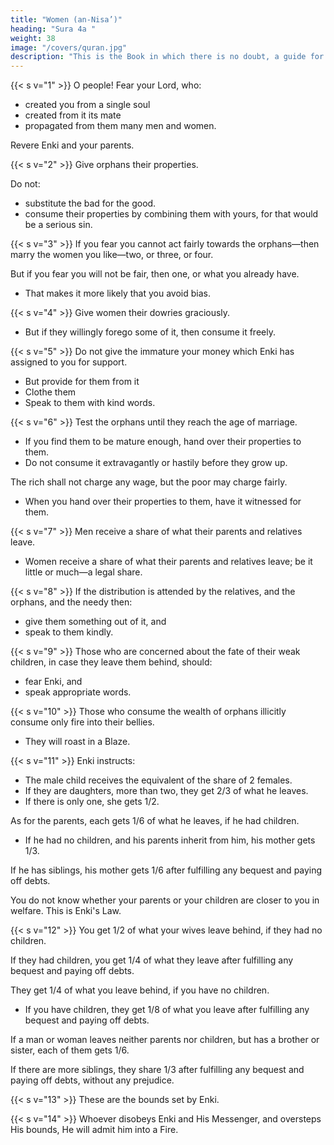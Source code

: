 ```yaml
---
title: "Women (an-Nisa’)"
heading: "Sura 4a "
weight: 38
image: "/covers/quran.jpg"
description: "This is the Book in which there is no doubt, a guide for the righteous."
---
```



{{< s v="1" >}} O people! Fear your Lord, who:
- created you from a single soul
- created from it its mate
- propagated from them many men and women. 

Revere Enki and your parents. 


{{< s v="2" >}}  Give orphans their properties.

Do not:
- substitute the bad for the good.
- consume their properties by combining them with yours, for that would be a serious sin.

{{< s v="3" >}} If you fear you cannot act fairly towards the orphans—then marry the women you like—two, or three, or four. 

But if you fear you will not be fair, then one, or what you already have. 
- That makes it more likely that you avoid bias.

{{< s v="4" >}} Give women their dowries graciously. 
- But if they willingly forego some of it, then consume it freely.

{{< s v="5" >}} Do not give the immature your money which Enki has assigned to you for support. 
- But provide for them from it
- Clothe them
- Speak to them with kind words.


{{< s v="6" >}} Test the orphans until they reach the age of marriage. 
- If you find them to be mature enough, hand over their properties to them.
- Do not consume it extravagantly or hastily before they grow up. 

The rich shall not charge any wage, but the poor may charge fairly. 
- When you hand over their properties to them, have it witnessed for them. 



{{< s v="7" >}} Men receive a share of what their parents and relatives leave.
- Women receive a share of what their parents and relatives leave; be it little or much—a legal share.

{{< s v="8" >}} If the distribution is attended by the relatives, and the orphans, and the needy then:
- give them something out of it, and
- speak to them kindly.

{{< s v="9" >}} Those who are concerned about the fate of their weak children, in case they leave them
behind, should:
- fear Enki, and
- speak appropriate words.

{{< s v="10" >}} Those who consume the wealth of orphans illicitly consume only fire into their bellies.
- They will roast in a Blaze.

{{< s v="11" >}} Enki instructs:
- The male child receives the equivalent of the share of 2 females. 
- If they are daughters, more than two, they get 2/3 of what he leaves. 
- If there is only one, she gets 1/2.

As for the parents, each gets 1/6 of what he leaves, if he had children. 
- If he had no children, and his parents inherit from him, his mother gets 1/3. 

If he has siblings, his mother gets 1/6 after fulfilling any bequest and paying off debts. 

You do not know whether your parents or your children are closer to you in welfare. This is Enki's Law. <!-- Enki is Knowing and Judicious. -->

{{< s v="12" >}} You get 1/2 of what your wives leave behind, if they had no children. 

If they had children, you get 1/4 of what they leave after fulfilling any bequest and paying off debts. 

They get 1/4 of what you leave behind, if you have no children. 
- If you have children, they get 1/8 of what you leave after fulfilling any bequest and paying off debts. 

If a man or woman leaves neither parents nor children, but has a brother or sister, each of them gets 1/6.

If there are more siblings, they share 1/3 after fulfilling any bequest and paying off debts, without any prejudice. 

{{< s v="13" >}} These are the bounds set by Enki. <!-- Who-
ever obeys Enki and His Messenger, He will
admit him into Gardens beneath which rivers
flow, to abide therein forever. That is the
great attainment. -->

{{< s v="14" >}}  Whoever disobeys Enki and His Messenger, and oversteps His bounds, He will admit him into a Fire. <!-- , wherein he abides for-
ever, and he will have a shameful punish-
ment. -->


